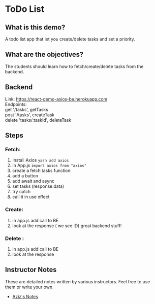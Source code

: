 # ToDo List


## What is this demo?

A todo list app that let you create/delete tasks and set a priority.

## What are the objectives?

The students should learn how to fetch/create/delete tasks from the backend.

## Backend

Link: https://react-demo-axios-be.herokuapp.com
<br/>
Endpoints:
<br/>
get '/tasks', getTasks
<br/>
post '/tasks', createTask
<br/>
delete 'tasks/:taskId', deleteTask

## Steps

### Fetch:
1. Install Axios `yarn add axios` 
2. in App.js `import axios from "axios"`
3. create a fetch tasks function
4. add a button  
6. add await and async
7. set tasks (response.data)
8. try catch
9. call it in use effect 

### Create:
1. in app.js add call to BE
2. look at the response ( we see ID) great backend stuff!


### Delete :
1. in app.js add call to BE
2. look at the response 


## Instructor Notes

These are detailed notes written by various instructors. Feel free to use them or write your own.

- [Aziz's Notes](https://github.com/JoinCODED/DEMO-Template/blob/main/aziz.md)
